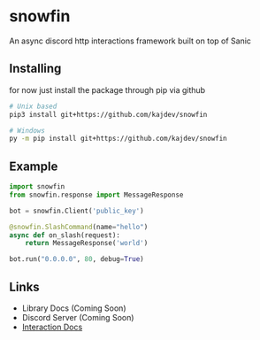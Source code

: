 # snowfin
An async discord http interactions framework built on top of Sanic

## Installing
for now just install the package through pip via github
```sh
# Unix based
pip3 install git+https://github.com/kajdev/snowfin

# Windows
py -m pip install git+https://github.com/kajdev/snowfin
```

## Example

```python
import snowfin
from snowfin.response import MessageResponse

bot = snowfin.Client('public_key')

@snowfin.SlashCommand(name="hello")
async def on_slash(request):
    return MessageResponse('world')

bot.run("0.0.0.0", 80, debug=True)
```

## Links

- Library Docs (Coming Soon)
- Discord Server (Coming Soon)
- [Interaction Docs](https://discord.com/developers/docs/interactions/application-commands)
